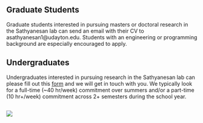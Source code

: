<h2>Graduate Students</h2>
<p>Graduate students interested in pursuing masters or doctoral research in the Sathyanesan lab can send an email with their CV to asathyanesan1@udayton.edu. Students with an engineering or programming background are especially encouraged to apply. </p>
<h2>Undergraduates</h2>
Undergraduates interested in pursuing research in the Sathyanesan lab can please fill out this <a href="https://forms.gle/uD635Sf87Mex8kek8">form</a> and we will get in touch with you. We typically look for a full-time (~40 hr/week) commitment over summers and/or a part-time (10 hr+/week) commitment across 2+ semesters during the school year.  
<h2> </h2>
<p> <img src="https://d33wubrfki0l68.cloudfront.net/2dfbde177b02ab1c219fa6c376baff1b99668e4e/e9a67/static/3d0c895d3ff741bc8bfe27ba56de4167/cc918/immaculate-conception-chapel-dayton_lbtdn9.max-2880x1800.jpg" /> </p>